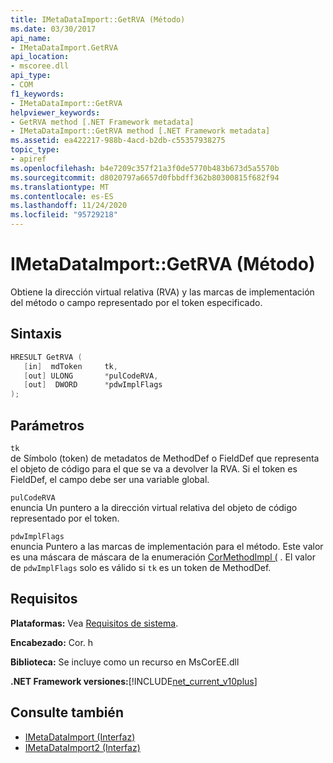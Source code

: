 ```yaml
---
title: IMetaDataImport::GetRVA (Método)
ms.date: 03/30/2017
api_name:
- IMetaDataImport.GetRVA
api_location:
- mscoree.dll
api_type:
- COM
f1_keywords:
- IMetaDataImport::GetRVA
helpviewer_keywords:
- GetRVA method [.NET Framework metadata]
- IMetaDataImport::GetRVA method [.NET Framework metadata]
ms.assetid: ea422217-988b-4acd-b2db-c55357938275
topic_type:
- apiref
ms.openlocfilehash: b4e7209c357f21a3f0de5770b483b673d5a5570b
ms.sourcegitcommit: d8020797a6657d0fbbdff362b80300815f682f94
ms.translationtype: MT
ms.contentlocale: es-ES
ms.lasthandoff: 11/24/2020
ms.locfileid: "95729218"
---
```

# <a name="imetadataimportgetrva-method"></a>IMetaDataImport::GetRVA (Método)

Obtiene la dirección virtual relativa (RVA) y las marcas de implementación del método o campo representado por el token especificado.  
  
## <a name="syntax"></a>Sintaxis  
  
```cpp  
HRESULT GetRVA (  
   [in]  mdToken     tk,
   [out] ULONG       *pulCodeRVA,
   [out]  DWORD      *pdwImplFlags  
);  
```  
  
## <a name="parameters"></a>Parámetros  

 `tk`  
 de Símbolo (token) de metadatos de MethodDef o FieldDef que representa el objeto de código para el que se va a devolver la RVA. Si el token es FieldDef, el campo debe ser una variable global.  
  
 `pulCodeRVA`  
 enuncia Un puntero a la dirección virtual relativa del objeto de código representado por el token.  
  
 `pdwImplFlags`  
 enuncia Puntero a las marcas de implementación para el método. Este valor es una máscara de máscara de la enumeración [CorMethodImpl (](cormethodimpl-enumeration.md) . El valor de `pdwImplFlags` solo es válido si `tk` es un token de MethodDef.  
  
## <a name="requirements"></a>Requisitos  

 **Plataformas:** Vea [Requisitos de sistema](../../get-started/system-requirements.md).  
  
 **Encabezado:** Cor. h  
  
 **Biblioteca:** Se incluye como un recurso en MsCorEE.dll  
  
 **.NET Framework versiones:**[!INCLUDE[net_current_v10plus](../../../../includes/net-current-v10plus-md.md)]  
  
## <a name="see-also"></a>Consulte también

- [IMetaDataImport (Interfaz)](imetadataimport-interface.md)
- [IMetaDataImport2 (Interfaz)](imetadataimport2-interface.md)
